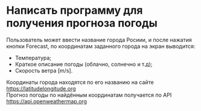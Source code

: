 # Написать программу для получения прогноза погоды

Пользователь может ввести название города Росиии, и после нажатия кнопки Forecast, по координатам заданного города на экран выводится:  
- Температура;
- Краткое описание погоды (облачно, солнечно и т.д);
- Скорость ветра [m/s].  

Координаты города находятся по его названию на сайте https://latitudelongitude.org  
Прогноз погоды по найдённым координатам получается по API https://api.openweathermap.org
